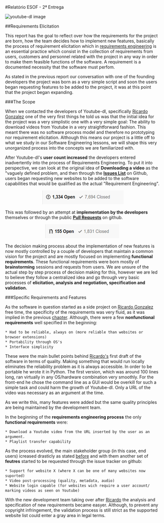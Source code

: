 #Relatório ESOF - 2ª Entrega

![youtube-dl image](https://github.com/atomicscale/youtube-dl/blob/master/ESOF-Docs/images1/youtube-dl.jpg)


##Requirements Elicitation

This report has the goal to reflect over how the requirements for the project are born, how the team decides how to implement  new features, basically the process of requirement elicitation which in [requirements engineering](https://www.interaction-design.org/literature/book/the-encyclopedia-of-human-computer-interaction-2nd-ed/requirements-engineering) is an essential practice which consist in the collection of requirements from users, customers and personnel related with the project in any way in order to make them feasible functions of the software.
A requirement is a documented necessity that the software must perfom.

As stated in the previous report our conversation with one of the founding developers the project was born as a very simple script and soon the users began requesting features to be added to the project, it was at this point that the project began expanding.

###The Scope

When we contacted the developers of Youtube-dl, specifically [Ricardo Gonzalez](https://github.com/rg3) one of the very first things he told us was that the initial idea for the project was a very simplistic one with a very simple goal: The ability to download videos from Youtube in a very straightforward fashion. This meant there was no software process model and therefore no prototyping nor requirement elicitation. Although this means our project is a little off to what we study in our Software Engineering lessons, we will shape this very unorganized process into the concepts we are familiarized with.

After Youtube-dl's **user count increased** the developers entered inadvertently into the process of Requirements Engineering. To put it into perspective, we can look at the original idea of **Downloading a video** as the "vaguely defined problem, and then through the **[Issues List](https://github.com/rg3/youtube-dl/issues)** on Github, users began requesting new websites to be added to the software capabilities that would be qualified as the actual "Requirement Engineering".

<p align="center">
	<img src="https://github.com/atomicscale/youtube-dl/blob/master/ESOF-Docs/images2/issues.png" />
</p>

This was followed by an attempt at **implementation by the developers** themselves or through the public **[Pull Requests](https://github.com/rg3/youtube-dl/pulls)** on github.

<p align="center">
	<img src="https://github.com/atomicscale/youtube-dl/blob/master/ESOF-Docs/images2/pullrequests.png" /> 
</p>

The decision making process about the implementation of new features is now mostly controlled by a couple of developers that maintain a common vision for the project and are mostly focused on implementing **functional requirements**. These functional requirements were born mostly of **brainstorming** sessions and requests from users. We are unsure of the actual step by step process of decision making for this, however we are led to believe they follow a centralized idea and go through very basic processes of **elicitation, analysis and negotiation, specification and validation.**

###Specific Requirements and Features

As the software in question started as a side project on [Ricardo Gonzalez](https://github.com/rg3) free time, the specificity of the requirements was very fluid, as it was implied in the previous [chapter](#the-scope).
Although, there were a few **nonfunctional requirements** well specified in the beginning:
	
	* Had to be reliable, always on (more reliable than websites or browser extensions)
	* Portability through OS's
	* Interface simplicity

These were the main bullet points behind [Ricardo's](https://github.com/rg3) first draft of the software in terms of quality. Making something that would run locally eliminates the reliability problem as it is always accessible. In order to be portable he wrote it in Python. The first version, which was around 100 lines long, ran virtually in any OS/hardware combination very smoothly. For the front-end he chose the command line as a GUI would be overkill for such a simple task and could harm the growth of Youtube-dl. Only a URL of the video was necessary as an argument at the time.

As we write this, many features were added but the same quality principles are being maintained by the development team.

In the beginning of the **requirements engineering process** the only **functional requirements** were:
	
	* Download a Youtube video from the URL inserted by the user as an argument.
	* Playlist transfer capability

As the process evolved, the main stakeholder group (in this case, end users) icreased drasticly as stated [before](#the-scope) and with them another set of **feutres** started to be requested through the issue tracker on github:

	* Support for website X (where X can be one of many websites now suported)
	* Video post-processing (quality, metadata, audio)
	* Website login capable (for websites wich require a user account/ marking videos as seen on Youtube)

With the new development team taking over after [Ricardo](https://github.com/rg3) the analysis and specification of new requirements became easyer. Although, to prevent any copyright infringement, the validation process is still strict as the supported website list could enter a gray area in legal terms.








